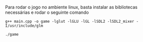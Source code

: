 

Para rodar o jogo no ambiente linux, basta instalar as bibliotecas necessárias e rodar o seguinte comando
```
g++ main.cpp -o game -lglut -lGLU -lGL -lSDL2 -lSDL2_mixer -I/usr/include/glm
```
```
./game
```
